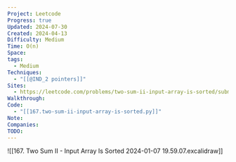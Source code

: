 ```yaml
---
Project: Leetcode
Progress: true
Updated: 2024-07-30
Created: 2024-04-13
Difficulty: Medium
Time: O(n)
Space: 
tags:
  - Medium
Techniques:
  - "[[@IND_2 pointers]]"
Sites:
  - https://leetcode.com/problems/two-sum-ii-input-array-is-sorted/submissions/
Walkthrough: 
Code:
  - "[[167.two-sum-ii-input-array-is-sorted.py]]"
Note: 
Companies: 
TODO: 
---
```


![[167. Two Sum II - Input Array Is Sorted 2024-01-07 19.59.07.excalidraw]]

